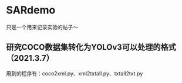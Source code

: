 # SARdemo
只是一个用来记录实验的帖子～
## 研究COCO数据集转化为YOLOv3可以处理的格式（2021.3.7）
用到的程序有：coco2xml.py、xml2txtall.py、txtall2txt.py
